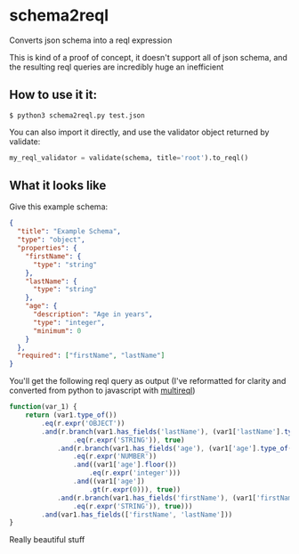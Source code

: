 # schema2reql
Converts json schema into a reql expression

This is kind of a proof of concept, it doesn't support all of json schema, and the resulting reql queries are incredibly huge an inefficient

## How to use it it:

```
$ python3 schema2reql.py test.json
```

You can also import it directly, and use the validator object returned by validate:

```py
my_reql_validator = validate(schema, title='root').to_reql()
```

## What it looks like

Give this example schema:

```json
{
  "title": "Example Schema",
  "type": "object",
  "properties": {
    "firstName": {
      "type": "string"
    },
    "lastName": {
      "type": "string"
    },
    "age": {
      "description": "Age in years",
      "type": "integer",
      "minimum": 0
    }
  },
  "required": ["firstName", "lastName"]
}
```

You'll get the following reql query as output (I've reformatted for clarity and converted from python to javascript with [multireql](https://github.com/deontologician/multireql))

```js
function(var_1) {
    return (var1.type_of())
        .eq(r.expr('OBJECT'))
        .and(r.branch(var1.has_fields('lastName'), (var1['lastName'].type_of())
                .eq(r.expr('STRING')), true)
            .and(r.branch(var1.has_fields('age'), (var1['age'].type_of())
                .eq(r.expr('NUMBER'))
                .and((var1['age'].floor())
                    .eq(r.expr('integer')))
                .and((var1['age'])
                    .gt(r.expr(0))), true))
            .and(r.branch(var1.has_fields('firstName'), (var1['firstName'].type_of())
                .eq(r.expr('STRING')), true)))
        .and(var1.has_fields(['firstName', 'lastName']))
}
```

Really beautiful stuff
